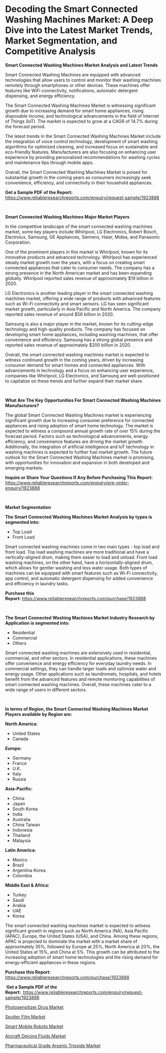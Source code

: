 <p><h1>Decoding the Smart Connected Washing Machines Market: A Deep Dive into the Latest Market Trends, Market Segmentation, and Competitive Analysis</h1></p><p><strong>Smart Connected Washing Machines Market Analysis and Latest Trends</strong></p>
<p><p>Smart Connected Washing Machines are equipped with advanced technologies that allow users to control and monitor their washing machines remotely through smartphones or other devices. These machines offer features like WiFi connectivity, notifications, automatic detergent dispensing, and energy efficiency.</p><p>The Smart Connected Washing Machines Market is witnessing significant growth due to increasing demand for smart home appliances, rising disposable income, and technological advancements in the field of Internet of Things (IoT). The market is expected to grow at a CAGR of 14.7% during the forecast period.</p><p>The latest trends in the Smart Connected Washing Machines Market include the integration of voice control technology, development of smart washing algorithms for optimized cleaning, and increased focus on sustainable and eco-friendly features. Manufacturers are also focusing on enhancing user experience by providing personalized recommendations for washing cycles and maintenance tips through mobile apps.</p><p>Overall, the Smart Connected Washing Machines Market is poised for substantial growth in the coming years as consumers increasingly seek convenience, efficiency, and connectivity in their household appliances.</p></p>
<p><strong>Get a Sample PDF of the Report:&nbsp;</strong> <a href="https://www.reliableresearchreports.com/enquiry/request-sample/1923888">https://www.reliableresearchreports.com/enquiry/request-sample/1923888</a></p>
<p>&nbsp;</p>
<p><strong>Smart Connected Washing Machines Major Market Players</strong></p>
<p><p>In the competitive landscape of the smart connected washing machines market, some key players include Whirlpool, LG Electronics, Robert Bosch, Electrolux, Samsung, GE Appliances, Siemens, Haier, Midea, and Panasonic Corporation. </p><p>One of the prominent players in this market is Whirlpool, known for its innovative products and advanced technology. Whirlpool has experienced steady market growth over the years, with a focus on creating smart connected appliances that cater to consumer needs. The company has a strong presence in the North American market and has been expanding globally. Whirlpool reported sales revenue of approximately $19 billion in 2020.</p><p>LG Electronics is another leading player in the smart connected washing machines market, offering a wide range of products with advanced features such as Wi-Fi connectivity and smart sensors. LG has seen significant market growth, particularly in Asia Pacific and North America. The company reported sales revenue of around $56 billion in 2020.</p><p>Samsung is also a major player in the market, known for its cutting-edge technology and high-quality products. The company has focused on developing smart home appliances, including washing machines, that offer convenience and efficiency. Samsung has a strong global presence and reported sales revenue of approximately $200 billion in 2020.</p><p>Overall, the smart connected washing machines market is expected to witness continued growth in the coming years, driven by increasing consumer demand for smart homes and connected appliances. With advancements in technology and a focus on enhancing user experience, companies like Whirlpool, LG Electronics, and Samsung are well-positioned to capitalize on these trends and further expand their market share.</p></p>
<p>&nbsp;</p>
<p><strong>What Are The Key Opportunities For Smart Connected Washing Machines Manufacturers?</strong></p>
<p><p>The global Smart Connected Washing Machines market is experiencing significant growth due to increasing consumer preference for connected appliances and rising adoption of smart home technology. The market is expected to witness a compound annual growth rate of over 15% during the forecast period. Factors such as technological advancements, energy efficiency, and convenience features are driving the market growth. Additionally, the integration of artificial intelligence and IoT technology in washing machines is expected to further fuel market growth. The future outlook for the Smart Connected Washing Machines market is promising, with opportunities for innovation and expansion in both developed and emerging markets.</p></p>
<p><strong>Inquire or Share Your Questions If Any Before Purchasing This Report:</strong> <a href="https://www.reliableresearchreports.com/enquiry/pre-order-enquiry/1923888">https://www.reliableresearchreports.com/enquiry/pre-order-enquiry/1923888</a></p>
<p>&nbsp;</p>
<p><strong>Market Segmentation</strong></p>
<p><strong>The Smart Connected Washing Machines Market Analysis by types is segmented into:</strong></p>
<p><ul><li>Top Load</li><li>Front Load</li></ul></p>
<p><p>Smart connected washing machines come in two main types - top load and front load. Top load washing machines are more traditional and have a vertically-aligned drum, making them easier to load and unload. Front load washing machines, on the other hand, have a horizontally-aligned drum, which allows for gentler washing and less water usage. Both types of machines can be equipped with smart features such as Wi-Fi connectivity, app control, and automatic detergent dispensing for added convenience and efficiency in laundry tasks.</p></p>
<p><strong>Purchase this Report:&nbsp;</strong><a href="https://www.reliableresearchreports.com/purchase/1923888">https://www.reliableresearchreports.com/purchase/1923888</a></p>
<p>&nbsp;</p>
<p><strong>The Smart Connected Washing Machines Market Industry Research by Application is segmented into:</strong></p>
<p><ul><li>Residential</li><li>Commercial</li><li>Others</li></ul></p>
<p><p>Smart connected washing machines are extensively used in residential, commercial, and other sectors. In residential applications, these machines offer convenience and energy efficiency for everyday laundry needs. In commercial settings, they can handle larger loads and optimize water and energy usage. Other applications such as laundromats, hospitals, and hotels benefit from the advanced features and remote monitoring capabilities of smart connected washing machines. Overall, these machines cater to a wide range of users in different sectors.</p></p>
<p>&nbsp;</p>
<p><strong>In terms of Region, the Smart Connected Washing Machines Market Players available by Region are:</strong></p>
<p>
    <p> <strong> North America: </strong>
        <ul>
            <li>United States</li>
            <li>Canada</li>
        </ul>
        </p> 
    <p> <strong> Europe: </strong>
        <ul>
            <li>Germany</li>
            <li>France</li>
            <li>U.K.</li>
            <li>Italy</li>
            <li>Russia</li>
        </ul>
        </p> 
    <p> <strong> Asia-Pacific: </strong>
        <ul>
            <li>China</li>
            <li>Japan</li>
            <li>South Korea</li>
            <li>India</li>
            <li>Australia</li>
            <li>China Taiwan</li>
            <li>Indonesia</li>
            <li>Thailand</li>
            <li>Malaysia</li>
        </ul>
        </p> 
    <p> <strong> Latin America: </strong>
        <ul>
            <li>Mexico</li>
            <li>Brazil</li>
            <li>Argentina Korea</li>
            <li>Colombia</li>
        </ul>
        </p> 
    <p> <strong> Middle East & Africa: </strong>
        <ul>
            <li>Turkey</li>
            <li>Saudi</li>
            <li>Arabia</li>
            <li>UAE</li>
            <li>Korea</li>
        </ul>
    </p>
    </p>
<p><p>The smart connected washing machines market is expected to witness significant growth in regions such as North America (NA), Asia Pacific (APAC), Europe, the United States (USA), and China. Among these regions, APAC is projected to dominate the market with a market share of approximately 35%, followed by Europe at 25%, North America at 20%, the United States at 15%, and China at 5%. This growth can be attributed to the increasing adoption of smart home technologies and the rising demand for energy-efficient appliances in these regions.</p></p>
<p><strong>Purchase this Report: </strong><a href="https://www.reliableresearchreports.com/purchase/1923888">https://www.reliableresearchreports.com/purchase/1923888</a></p>
<p>&nbsp;<strong>Get a Sample PDF of the Report:&nbsp;&nbsp;</strong><a href="https://www.reliableresearchreports.com/enquiry/request-sample/1923888">https://www.reliableresearchreports.com/enquiry/request-sample/1923888</a></p>
<p><strong></strong></p>
<p><p><a href="https://five-trouble-98a.notion.site/Photosensitizer-Drug-Market-A-Comprehensive-Report-of-its-Market-Share-Growth-Trends-2024-2031-65665a55cbcc4b6fb4ca3c4f16992be5">Photosensitizer Drug Market</a></p><p><a href="https://view.publitas.com/reportprime-1/sputter-film-market-size-and-examines-its-market-scope-with-a-primary-focus-on-growth-opportunities-and-forecasted-trends-spanning-from-2024-to-2031/">Sputter Film Market</a></p><p><a href="https://nifty-kite-d51.notion.site/Smart-Mobile-Robots-Market-Size-Share-Trends-Analysis-Report-By-Material-By-Type-By-End-user-B-6483419ba6ad4817826a45d674c5801a">Smart Mobile Robots Market</a></p><p><a href="https://view.publitas.com/reportprime-1/aircraft-deicing-fluids-market-size-growth-and-forecast-from-2024-2031/">Aircraft Deicing Fluids Market</a></p><p><a href="https://ivy-potential-64b.notion.site/Pharmaceutical-Grade-Arsenic-Trioxide-Market-Size-Global-Industry-Overview-Market-Segmentation-and-d149942e689e43ff9561071f930ef539">Pharmaceutical Grade Arsenic Trioxide Market</a></p></p>